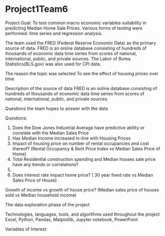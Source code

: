# Project1Team6

  Project Goal: To test common macro economic variables suitability in predicting Median Home Sale Prices. Various forms of testing were performed: time series and regression analysis.

  The team used the FRED (Federal Reserve Economic Data) as the primary source of data. FRED is an online database consisting of hundreds of thousands of economic data time series from scores of national, international, public, and private sources. The Labor of Burea Statistics(BLS.gov) was also used for CPI data.

The reason the topic was selected
To see the effect of housing prices over time

Description of the source of data
FRED is an online database consisting of hundreds of thousands of economic data time series from scores of national, international, public, and private sources.

Questions the team hopes to answer with the data

Questions:
1. Does the Dow Jones Industrial Average have predictive ability or correlate with the Median Sales Price
2. Has Median Income increased in-line with Housing Prices
3. Impact of housing price on number of rental occupancies and cost thereof? (Rental Occupancy & Rent Price Index vs Median Sales Price of Home)
4. Total Residential construction spending and Median houses sale price have any trends or correlations?
5. 
6. Does interest rate impact home price? ( 30 year fixed rate vs Median Sales Price of House)

Growth of income vs growth of house price? (Median sales price of houses sold vs Median household income)


The data exploration phase of the project



Technologies, languages, tools, and algorithms used throughout the project
Excel, Python, Pandas, Matplotlib, Jupyter notebook, PowerPoint


Variables of Interest:
